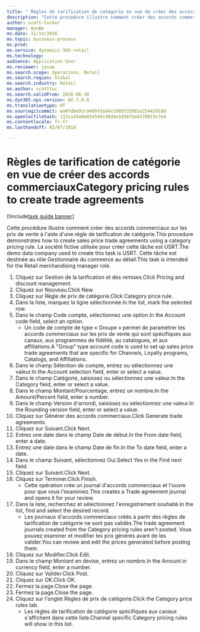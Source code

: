 ```yaml
--- 
title: " Règles de tarification de catégorie en vue de créer des accords commerciaux"
description: "Cette procédure illustre comment créer des accords commerciaux sur les prix de vente à l'aide d'une règle de tarification de catégorie."
author: scott-tucker
manager: AnnBe
ms.date: 11/14/2016
ms.topic: business-process
ms.prod: 
ms.service: dynamics-365-retail
ms.technology: 
audience: Application User
ms.reviewer: josaw
ms.search.scope: Operations, Retail
ms.search.region: Global
ms.search.industry: Retail
ms.author: scotttuc
ms.search.validFrom: 2016-06-30
ms.dyn365.ops.version: AX 7.0.0
ms.translationtype: HT
ms.sourcegitcommit: ea07d8e91c94d9fdad4c2d05533981e254420188
ms.openlocfilehash: 133ca34a0e85454dc40d4e1d36fbe8278019c7e4
ms.contentlocale: fr-fr
ms.lasthandoff: 02/07/2018

---
```

# <a name="category-pricing-rules-to-create-trade-agreements"></a><span data-ttu-id="df01f-103"> Règles de tarification de catégorie en vue de créer des accords commerciaux</span><span class="sxs-lookup"><span data-stu-id="df01f-103">Category pricing rules to create trade agreements</span></span>

[!include[task guide banner](../includes/task-guide-banner.md)]

<span data-ttu-id="df01f-104">Cette procédure illustre comment créer des accords commerciaux sur les prix de vente à l'aide d'une règle de tarification de catégorie.</span><span class="sxs-lookup"><span data-stu-id="df01f-104">This procedure demonstrates how to create sales price trade agreements using a category pricing rule.</span></span> <span data-ttu-id="df01f-105">La société fictive utilisée pour créer cette tâche est USRT.</span><span class="sxs-lookup"><span data-stu-id="df01f-105">The demo data company used to create this task is USRT.</span></span> <span data-ttu-id="df01f-106">Cette tâche est destinée au rôle Gestionnaire du commerce au détail.</span><span class="sxs-lookup"><span data-stu-id="df01f-106">This task is intended for the Retail merchandising manager role.</span></span>

1. <span data-ttu-id="df01f-107">Cliquez sur Gestion de la tarification et des remises.</span><span class="sxs-lookup"><span data-stu-id="df01f-107">Click Pricing and discount management.</span></span>
2. <span data-ttu-id="df01f-108">Cliquez sur Nouveau.</span><span class="sxs-lookup"><span data-stu-id="df01f-108">Click New.</span></span>
3. <span data-ttu-id="df01f-109">Cliquez sur Règle de prix de catégorie.</span><span class="sxs-lookup"><span data-stu-id="df01f-109">Click Category price rule.</span></span>
4. <span data-ttu-id="df01f-110">Dans la liste, marquez la ligne sélectionnée.</span><span class="sxs-lookup"><span data-stu-id="df01f-110">In the list, mark the selected row.</span></span>
5. <span data-ttu-id="df01f-111">Dans le champ Code compte, sélectionnez une option.</span><span class="sxs-lookup"><span data-stu-id="df01f-111">In the Account code field, select an option.</span></span>
    * <span data-ttu-id="df01f-112">Un code de compte de type « Groupe » permet de paramétrer les accords commerciaux sur les prix de vente qui sont spécifiques aux canaux, aux programmes de fidélité, au catalogues, et aux affiliations.</span><span class="sxs-lookup"><span data-stu-id="df01f-112">A "Group" type account code is used to set up sales price trade agreements that are specific for Channels, Loyalty programs, Catalogs, and Affiliations.</span></span>  
6. <span data-ttu-id="df01f-113">Dans le champ Sélection de compte, entrez ou sélectionnez une valeur.</span><span class="sxs-lookup"><span data-stu-id="df01f-113">In the Account selection field, enter or select a value.</span></span>
7. <span data-ttu-id="df01f-114">Dans le champ Catégorie, saisissez ou sélectionnez une valeur.</span><span class="sxs-lookup"><span data-stu-id="df01f-114">In the Category field, enter or select a value.</span></span>
8. <span data-ttu-id="df01f-115">Dans le champ Montant/Pourcentage, entrez un nombre.</span><span class="sxs-lookup"><span data-stu-id="df01f-115">In the Amount/Percent field, enter a number.</span></span>
9. <span data-ttu-id="df01f-116">Dans le champ Version d'arrondi, saisissez ou sélectionnez une valeur.</span><span class="sxs-lookup"><span data-stu-id="df01f-116">In the Rounding version field, enter or select a value.</span></span>
10. <span data-ttu-id="df01f-117">Cliquez sur Générer des accords commerciaux.</span><span class="sxs-lookup"><span data-stu-id="df01f-117">Click Generate trade agreements.</span></span>
11. <span data-ttu-id="df01f-118">Cliquez sur Suivant.</span><span class="sxs-lookup"><span data-stu-id="df01f-118">Click Next.</span></span>
12. <span data-ttu-id="df01f-119">Entrez une date dans le champ Date de début.</span><span class="sxs-lookup"><span data-stu-id="df01f-119">In the From date field, enter a date.</span></span>
13. <span data-ttu-id="df01f-120">Entrez une date dans le champ Date de fin.</span><span class="sxs-lookup"><span data-stu-id="df01f-120">In the To date field, enter a date.</span></span>
14. <span data-ttu-id="df01f-121">Dans le champ Suivant, sélectionnez Oui.</span><span class="sxs-lookup"><span data-stu-id="df01f-121">Select Yes in the Find next field.</span></span>
15. <span data-ttu-id="df01f-122">Cliquez sur Suivant.</span><span class="sxs-lookup"><span data-stu-id="df01f-122">Click Next.</span></span>
16. <span data-ttu-id="df01f-123">Cliquez sur Terminer.</span><span class="sxs-lookup"><span data-stu-id="df01f-123">Click Finish.</span></span>
    * <span data-ttu-id="df01f-124">Cette opération crée un journal d'accords commerciaux et l'ouvre pour que vous l'examiniez.</span><span class="sxs-lookup"><span data-stu-id="df01f-124">This creates a Trade agreement journal and opens it for your review.</span></span>  
17. <span data-ttu-id="df01f-125">Dans la liste, recherchez et sélectionnez l'enregistrement souhaité.</span><span class="sxs-lookup"><span data-stu-id="df01f-125">In the list, find and select the desired record.</span></span>
    * <span data-ttu-id="df01f-126">Les journaux d'accords commerciaux créés à partir des règles de tarification de catégorie ne sont pas validés.</span><span class="sxs-lookup"><span data-stu-id="df01f-126">The trade agreement journals created from the Category pricing rules aren't posted.</span></span> <span data-ttu-id="df01f-127">Vous pouvez examiner et modifier les prix générés avant de les valider.</span><span class="sxs-lookup"><span data-stu-id="df01f-127">You can  review and edit the prices generated before posting them.</span></span>  
18. <span data-ttu-id="df01f-128">Cliquez sur Modifier.</span><span class="sxs-lookup"><span data-stu-id="df01f-128">Click Edit.</span></span>
19. <span data-ttu-id="df01f-129">Dans le champ Montant en devise, entrez un nombre.</span><span class="sxs-lookup"><span data-stu-id="df01f-129">In the Amount in currency field, enter a number.</span></span>
20. <span data-ttu-id="df01f-130">Cliquez sur Valider.</span><span class="sxs-lookup"><span data-stu-id="df01f-130">Click Post.</span></span>
21. <span data-ttu-id="df01f-131">Cliquez sur OK.</span><span class="sxs-lookup"><span data-stu-id="df01f-131">Click OK.</span></span>
22. <span data-ttu-id="df01f-132">Fermez la page.</span><span class="sxs-lookup"><span data-stu-id="df01f-132">Close the page.</span></span>
23. <span data-ttu-id="df01f-133">Fermez la page.</span><span class="sxs-lookup"><span data-stu-id="df01f-133">Close the page.</span></span>
24. <span data-ttu-id="df01f-134">Cliquez sur l'onglet Règles de prix de catégorie.</span><span class="sxs-lookup"><span data-stu-id="df01f-134">Click the Category price rules tab.</span></span>
    * <span data-ttu-id="df01f-135">Les règles de tarification de catégorie spécifiques aux canaux s'affichent dans cette liste.</span><span class="sxs-lookup"><span data-stu-id="df01f-135">Channel specific Category pricing rules will show in this list.</span></span>  


